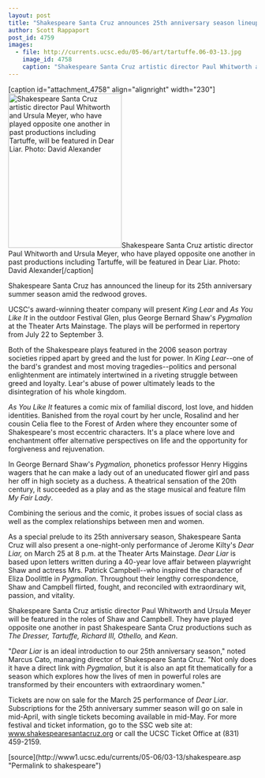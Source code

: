 ```yaml
---
layout: post
title: "Shakespeare Santa Cruz announces 25th anniversary season lineup"
author: Scott Rappaport
post_id: 4759
images:
  - file: http://currents.ucsc.edu/05-06/art/tartuffe.06-03-13.jpg
    image_id: 4758
    caption: "Shakespeare Santa Cruz artistic director Paul Whitworth and Ursula Meyer, who have played opposite one another in past productions including Tartuffe, will be featured in Dear Liar. Photo: David Alexander"
---
```


[caption id="attachment_4758" align="alignright" width="230"]<a href="http://localhost/mysite/wp-content/uploads/2006/03/tartuffe.06-03-13.jpg"><img class="size-full wp-image-4758" src="http://localhost/mysite/wp-content/uploads/2006/03/tartuffe.06-03-13.jpg" alt="Shakespeare Santa Cruz artistic director Paul Whitworth and Ursula Meyer, who have played opposite one another in past productions including Tartuffe, will be featured in Dear Liar. Photo: David Alexander" width="230" height="313" /></a>Shakespeare Santa Cruz artistic director Paul Whitworth and Ursula Meyer, who have played opposite one another in past productions including Tartuffe, will be featured in Dear Liar. Photo: David Alexander[/caption]
<a name="content" id="content"></a>
<p>
  Shakespeare Santa Cruz has announced the lineup for its 25th anniversary summer season amid the redwood groves.
</p>
<p>
  UCSC's award-winning theater company will present <i>King Lear</i> and <i>As You Like It</i> in the outdoor Festival Glen, plus George Bernard Shaw's <i>Pygmalion</i> at the Theater Arts Mainstage. The plays will be performed in repertory from July 22 to September 3.
</p>
<p>
  Both of the Shakespeare plays featured in the 2006 season portray societies ripped apart by greed and the lust for power. In <i>King Lear</i>--one of the bard's grandest and most moving tragedies--politics and personal enlightenment are intimately intertwined in a riveting struggle between greed and loyalty. Lear's abuse of power ultimately leads to the disintegration of his whole kingdom.
</p>
<p>
  <i>As You Like It</i> features a comic mix of familial discord, lost love, and hidden identities. Banished from the royal court by her uncle, Rosalind and her cousin Celia flee to the Forest of Arden where they encounter some of Shakespeare's most eccentric characters. It's a place where love and enchantment offer alternative perspectives on life and the opportunity for forgiveness and rejuvenation.
</p>
<p>
  In George Bernard Shaw's <i>Pygmalion,</i> phonetics professor Henry Higgins wagers that he can make a lady out of an uneducated flower girl and pass her off in high society as a duchess. A theatrical sensation of the 20th century, it succeeded as a play and as the stage musical and feature film <i>My Fair Lady</i>.
</p>
<p>
  Combining the serious and the comic, it probes issues of social class as well as the complex relationships between men and women.
</p>
<p>
  As a special prelude to its 25th anniversary season, Shakespeare Santa Cruz will also present a one-night-only performance of Jerome Kilty's <i>Dear Liar,</i> on March 25 at 8 p.m. at the Theater Arts Mainstage. <i>Dear Liar</i> is based upon letters written during a 40-year love affair between playwright Shaw and actress Mrs. Patrick Campbell--who inspired the character of Eliza Doolittle in <i>Pygmalion</i>. Throughout their lengthy correspondence, Shaw and Campbell flirted, fought, and reconciled with extraordinary wit, passion, and vitality.
</p>
<p>
  Shakespeare Santa Cruz artistic director Paul Whitworth and Ursula Meyer will be featured in the roles of Shaw and Campbell. They have played opposite one another in past Shakespeare Santa Cruz productions such as <i>The Dresser, Tartuffe, Richard III, Othello,</i> and <i>Kean</i>.
</p>
<p>
  "<i>Dear Liar</i> is an ideal introduction to our 25th anniversary season," noted Marcus Cato, managing director of Shakespeare Santa Cruz. "Not only does it have a direct link with <i>Pygmalion</i>, but it is also an apt fit thematically for a season which explores how the lives of men in powerful roles are transformed by their encounters with extraordinary women."
</p>
<p>
  Tickets are now on sale for the March 25 performance of <i>Dear Liar</i>. Subscriptions for the 25th anniversary summer season will go on sale in mid-April, with single tickets becoming available in mid-May. For more festival and ticket information, go to the SSC web site at: <a href="http://www.shakespearesantacruz.org/">www.shakespearesantacruz.org</a> or call the UCSC Ticket Office at (831) 459-2159.
</p>
<form>
  <input name="t1" size="-1" type="hidden">
</form>




</p>
[source](http://www1.ucsc.edu/currents/05-06/03-13/shakespeare.asp "Permalink to shakespeare")

